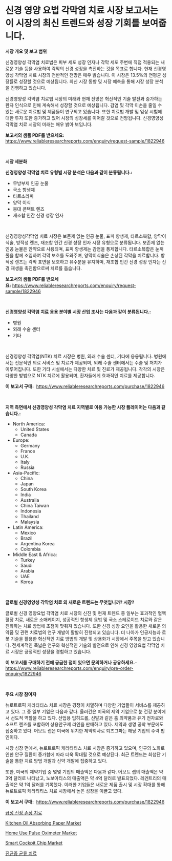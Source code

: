 <p><h1>신경 영양 요법 각막염 치료 시장 보고서는 이 시장의 최신 트렌드와 성장 기회를 보여줍니다.</h1></p><p><strong>시장 개요 및 보고 범위</strong></p>
<p><p>신경영양성 각막염 치료법은 피부 세포 성장 인자나 각막 세포 주변에 직접 적용되는 새로운 기술 등을 사용하여 각막의 신경 성장을 촉진하는 것을 목표로 합니다. 현재 신경영양성 각막염 치료 시장의 전반적인 전망은 매우 밝습니다. 이 시장은 13.5%의 연평균 성장률로 성장할 것으로 예상됩니다. 최신 시장 동향 및 시장 예측을 통해 시장 성장 분석을 진행하고 있습니다.</p><p>신경영양성 각막염 치료법 시장의 미래와 현재 전망은 혁신적인 기술 발전과 증가하는 환자 인식으로 인해 계속해서 성장할 것으로 예상됩니다. 감염 및 각막 이손을 줄일 수 있는 새로운 치료법 및 제품들이 연구되고 있습니다. 또한 치료법 개발 및 임상 시험에 대한 투자 또한 증가하고 있어 시장의 성장세를 이어갈 것으로 전망됩니다. 신경영양성 각막염 치료 시장의 미래는 매우 밝아 보입니다.</p></p>
<p><strong>보고서의 샘플 PDF를 받으세요:</strong> <a href="https://www.reliableresearchreports.com/enquiry/request-sample/1822946">https://www.reliableresearchreports.com/enquiry/request-sample/1822946</a></p>
<p>&nbsp;</p>
<p><strong>시장 세분화</strong></p>
<p><strong>신경영양성 각막염 치료 유형별 시장 분석은 다음과 같이 분류됩니다.:</strong></p>
<p><ul><li>무방부제 인공 눈물</li><li>국소 항생제</li><li>타르소라피</li><li>양막 이식</li><li>붕대 콘택트 렌즈</li><li>재조합 인간 신경 성장 인자</li></ul></p>
<p>&nbsp;</p>
<p><p>신경영양성각막염 치료 시장은 보존제 없는 인공 눈물, 표피 항생제, 타르소복합, 양막이식술, 방적성 렌즈, 재조합 인간 신경 성장 인자 시장 유형으로 분류됩니다. 보존제 없는 인공 눈물은 안약으로 사용되며, 표피 항생제는 감염을 통제합니다. 타르소복합은 눈꺼풀을 함께 조임하여 각막 보호를 도와주며, 양막이식술은 손상된 각막을 치료합니다. 방적성 렌즈는 각막 표면을 보호하고 유수분을 유지하며, 재조합 인간 신경 성장 인자는 신경 재생을 촉진함으로써 치료를 돕습니다.</p></p>
<p><strong>보고서의 샘플 PDF를 받으세요:</strong>&nbsp;<a href="https://www.reliableresearchreports.com/enquiry/request-sample/1822946">https://www.reliableresearchreports.com/enquiry/request-sample/1822946</a></p>
<p>&nbsp;</p>
<p><strong> 신경영양성 각막염 치료 응용 분야별 시장 산업 조사는 다음과 같이 분류됩니다.:</strong></p>
<p><ul><li>병원</li><li>외래 수술 센터</li><li>기타</li></ul></p>
<p>&nbsp;</p>
<p><p>신경영양성 각막염(NTK) 치료 시장은 병원, 외래 수술 센터, 기타에 응용됩니다. 병원에서는 전문적인 의료 서비스 및 치료가 제공되며, 외래 수술 센터에서는 수술 및 처치가 이루어집니다. 또한 기타 시설에서는 다양한 치료 및 진료가 제공됩니다. 각각의 시장은 다양한 방법으로 NTK 치료에 활용되며, 환자들에게 효과적인 치료를 제공합니다.</p></p>
<p><strong>이 보고서 구매:</strong>&nbsp; <a href="https://www.reliableresearchreports.com/purchase/1822946">https://www.reliableresearchreports.com/purchase/1822946</a></p>
<p>&nbsp;</p>
<p><strong>지역 측면에서 신경영양성 각막염 치료 지역별로 이용 가능한 시장 플레이어는 다음과 같습니다.:</strong></p>
<p><ul>
    <li>
        North America:
        <ul>
            <li>United States</li>
            <li>Canada</li>
        </ul>
    </li>
    <li>
        Europe:
        <ul>
            <li>Germany</li>
            <li>France</li>
            <li>U.K.</li>
            <li>Italy</li>
            <li>Russia</li>
        </ul>
    </li>
    <li>
        Asia-Pacific:
        <ul>
            <li>China</li>
            <li>Japan</li>
            <li>South Korea</li>
            <li>India</li>
            <li>Australia</li>
            <li>China Taiwan</li>
            <li>Indonesia</li>
            <li>Thailand</li>
            <li>Malaysia</li>
        </ul>
    </li>
    <li>
        Latin America:
        <ul>
            <li>Mexico</li>
            <li>Brazil</li>
            <li>Argentina Korea</li>
            <li>Colombia</li>
        </ul>
    </li>
    <li>
        Middle East & Africa:
        <ul>
            <li>Turkey</li>
            <li>Saudi</li>
            <li>Arabia</li>
            <li>UAE</li>
            <li>Korea</li>
        </ul>
    </li>
    </ul></p>
<p>&nbsp;</p>
<p><strong>글로벌 신경영양성 각막염 치료 의 새로운 트렌드는 무엇입니까? 시장?</strong></p>
<p><p>글로벌 신경 영양요법 각막염 치료 시장의 신진 및 현재 트렌드 중 일부는 효과적인 혈액 혈장 치료, 새로운 소매케이지, 성공적인 항생제 요법 및 국소 스테로이드 치료와 같은 진화하는 치료 방법에 초점이 맞춰져 있습니다. 또한 신경 성장 요인을 활용한 새로운 의약품 및 관련 치료법의 연구 개발이 활발히 진행되고 있습니다. 더 나아가 인공지능과 로봇 기술을 활용한 혁신적인 치료 방법의 개발 및 상용화가 시장에서 주목을 받고 있습니다. 전세계적인 폭넓은 연구와 혁신적인 기술의 발전으로 인해 신경 영양요법 각막염 치료 시장은 긍정적인 성장을 경험하고 있습니다.</p></p>
<p><strong>이 보고서를 구매하기 전에 궁금한 점이 있으면 문의하거나 공유하세요.</strong>- <a href="https://www.reliableresearchreports.com/enquiry/pre-order-enquiry/1822946">https://www.reliableresearchreports.com/enquiry/pre-order-enquiry/1822946</a></p>
<p>&nbsp;</p>
<p><strong>주요 시장 참여자</strong></p>
<p><p>뉴로트로픽 케라티티스 치료 시장은 경쟁이 치열하며 다양한 기업들이 서비스를 제공하고 있다. 그 중 일부 기업은 다음과 같다. 올러건은 미국의 제약 기업으로 눈 건강 분야에서 선도적 역할을 하고 있다. 산업용 입히드롤, 신발과 같은 홈 의약품과 유기 전자료와 소프트 렌즈를 포함하여 상용안구제 라인을 판매하고 있다. 제약과 생명 공학 부문에도 집중하고 있다. 어보트 랩은 미국에 위치한 제약회사로 퇴즈그파는 해당 기업의 주력 법인이다.</p><p>시장 성장 면에서, 뉴로트로픽 케라티티스 치료 시장은 증가하고 있으며, 인구의 노화로 인한 안구 질환이 증가함에 따라 더욱 확대될 것으로 예상된다. 최근 트렌드는 최첨단 기술을 통한 치료 방법 개발과 신약 개발에 집중하고 있다.</p><p>또한, 미국의 제약기업 중 몇몇 기업의 매출액은 다음과 같다. 어보트 랩의 매출액은 약 3억 달러로 나타났고, 노보아티스의 매출액은 약 4억 달러로 발표되었다. 레겐트리의 매출액은 약 1억 달러를 기록했다. 이러한 기업들은 새로운 제품 출시 및 시장 확대를 통해 뉴로트로픽 케라티티스 치료 시장에서 높은 성장을 이끌고 있다.</p></p>
<p><strong>이 보고서 구매:</strong>&nbsp;&nbsp;<a href="https://www.reliableresearchreports.com/purchase/1822946">https://www.reliableresearchreports.com/purchase/1822946</a></p>
<p><p><a href="https://github.com/sougarounis/Market-Research-Report-List-3/blob/main/67715174427.md">급성 신장 손상 치료</a></p><p><a href="https://github.com/kufem1/Market-Research-Report-List-1/blob/main/kitchen-oil-absorbing-paper-market.md">Kitchen Oil Absorbing Paper Market</a></p><p><a href="https://issuu.com/reportprime-2/docs/home-use-pulse-oximeter-market-size-2030.pptx">Home Use Pulse Oximeter Market</a></p><p><a href="https://issuu.com/reportprime-2/docs/smart-cockpit-chip-market-size-2030.pptx">Smart Cockpit Chip Market</a></p><p><a href="https://github.com/vs2869dizt0/Market-Research-Report-List-1/blob/main/53480194428.md">진균증 균류 치료</a></p></p>
